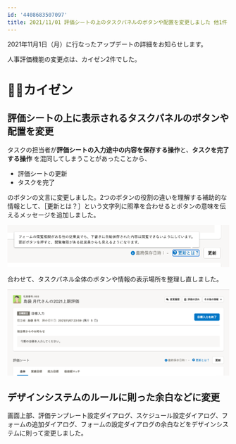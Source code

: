 ```yaml
---
id: '4408683507097'
title: 2021/11/01 評価シートの上のタスクパネルのボタンや配置を変更しました 他1件
---
```

2021年11月1日（月）に行なったアップデートの詳細をお知らせします。

人事評価機能の変更点は、カイゼン2件でした。

# 🚸💬カイゼン

## 評価シートの上に表示されるタスクパネルのボタンや配置を変更

タスクの担当者が**評価シートの入力途中の内容を保存する操作**と、**タスクを完了する操作** を混同してしまうことがあったことから、

- 評価シートの更新
- タスクを完了

のボタンの文言に変更しました。2つのボタンの役割の違いを理解する補助的な情報として、［更新とは？］という文字列に照準を合わせるとボタンの意味を伝えるメッセージを追加しました。

![211101_Updated02.png](./211101_Updated02.png)

合わせて、タスクパネル全体のボタンや情報の表示場所を整理し直しました。

![211101_Updated.png](./211101_Updated.png)

## デザインシステムのルールに則った余白などに変更

画面上部、評価テンプレート設定ダイアログ、スケジュール設定ダイアログ、フォームの追加ダイアログ、フォームの設定ダイアログの余白などをデザインシステムに則って変更しました。
